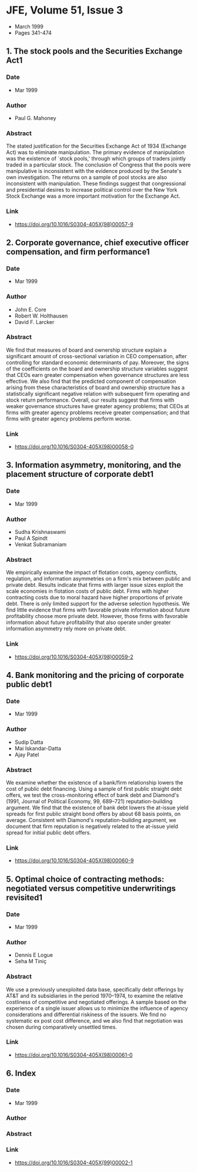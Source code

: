 # JFE, Volume 51, Issue 3
- March 1999
- Pages 341-474

## 1. The stock pools and the Securities Exchange Act1
### Date
- Mar 1999
### Author
- Paul G. Mahoney
### Abstract
The stated justification for the Securities Exchange Act of 1934 (Exchange Act) was to eliminate manipulation. The primary evidence of manipulation was the existence of `stock pools,' through which groups of traders jointly traded in a particular stock. The conclusion of Congress that the pools were manipulative is inconsistent with the evidence produced by the Senate's own investigation. The returns on a sample of pool stocks are also inconsistent with manipulation. These findings suggest that congressional and presidential desires to increase political control over the New York Stock Exchange was a more important motivation for the Exchange Act.
### Link
- https://doi.org/10.1016/S0304-405X(98)00057-9

## 2. Corporate governance, chief executive officer compensation, and firm performance1
### Date
- Mar 1999
### Author
- John E. Core
- Robert W. Holthausen
- David F. Larcker
### Abstract
We find that measures of board and ownership structure explain a significant amount of cross-sectional variation in CEO compensation, after controlling for standard economic determinants of pay. Moreover, the signs of the coefficients on the board and ownership structure variables suggest that CEOs earn greater compensation when governance structures are less effective. We also find that the predicted component of compensation arising from these characteristics of board and ownership structure has a statistically significant negative relation with subsequent firm operating and stock return performance. Overall, our results suggest that firms with weaker governance structures have greater agency problems; that CEOs at firms with greater agency problems receive greater compensation; and that firms with greater agency problems perform worse.
### Link
- https://doi.org/10.1016/S0304-405X(98)00058-0

## 3. Information asymmetry, monitoring, and the placement structure of corporate debt1
### Date
- Mar 1999
### Author
- Sudha Krishnaswami
- Paul A Spindt
- Venkat Subramaniam
### Abstract
We empirically examine the impact of flotation costs, agency conflicts, regulation, and information asymmetries on a firm's mix between public and private debt. Results indicate that firms with larger issue sizes exploit the scale economies in flotation costs of public debt. Firms with higher contracting costs due to moral hazard have higher proportions of private debt. There is only limited support for the adverse selection hypothesis. We find little evidence that firms with favorable private information about future profitability choose more private debt. However, those firms with favorable information about future profitability that also operate under greater information asymmetry rely more on private debt.
### Link
- https://doi.org/10.1016/S0304-405X(98)00059-2

## 4. Bank monitoring and the pricing of corporate public debt1
### Date
- Mar 1999
### Author
- Sudip Datta
- Mai Iskandar-Datta
- Ajay Patel
### Abstract
We examine whether the existence of a bank/firm relationship lowers the cost of public debt financing. Using a sample of first public straight debt offers, we test the cross-monitoring effect of bank debt and Diamond's (1991, Journal of Political Economy, 99, 689–721) reputation-building argument. We find that the existence of bank debt lowers the at-issue yield spreads for first public straight bond offers by about 68 basis points, on average. Consistent with Diamond's reputation-building argument, we document that firm reputation is negatively related to the at-issue yield spread for initial public debt offers.
### Link
- https://doi.org/10.1016/S0304-405X(98)00060-9

## 5. Optimal choice of contracting methods: negotiated versus competitive underwritings revisited1
### Date
- Mar 1999
### Author
- Dennis E Logue
- Seha M Tiniç
### Abstract
We use a previously unexploited data base, specifically debt offerings by AT&T and its subsidiaries in the period 1970–1974, to examine the relative costliness of competitive and negotiated offerings. A sample based on the experience of a single issuer allows us to minimize the influence of agency considerations and differential riskiness of the issuers. We find no systematic ex post cost difference, and we also find that negotiation was chosen during comparatively unsettled times.
### Link
- https://doi.org/10.1016/S0304-405X(98)00061-0

## 6. Index
### Date
- Mar 1999
### Author
### Abstract

### Link
- https://doi.org/10.1016/S0304-405X(99)00002-1

